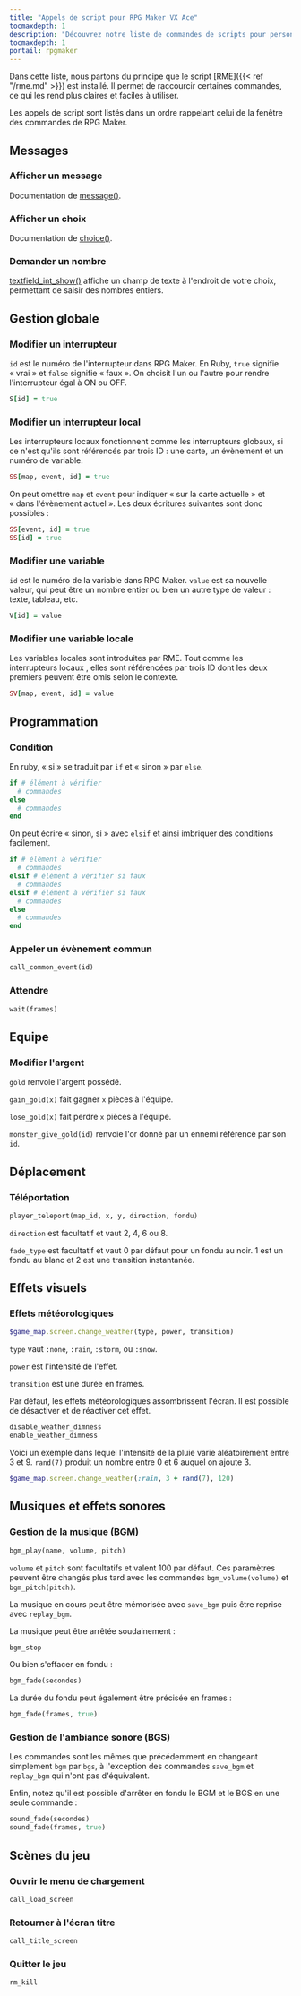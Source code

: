 ```yaml
---
title: "Appels de script pour RPG Maker VX Ace"
tocmaxdepth: 1
description: "Découvrez notre liste de commandes de scripts pour personnaliser votre jeu RPG Maker VX Ace avec RME. Ajoutez de nouvelles commandes puissantes à vos évènements."
tocmaxdepth: 1
portail: rpgmaker
---
```


Dans cette liste, nous partons du principe que le script [RME]({{< ref "/rme.md" >}}) est installé. Il permet de raccourcir certaines commandes, ce qui les rend plus claires et faciles à utiliser.

Les appels de script sont listés dans un ordre rappelant celui de la fenêtre des commandes de RPG Maker.

## Messages

### Afficher un message

Documentation de [message()](http://rmex.github.io/RMEDoc/#message).

### Afficher un choix

Documentation de [choice()](http://rmex.github.io/RMEDoc/#choice).

### Demander un nombre

[textfield_int_show()](http://rmex.github.io/RMEDoc/#textfield_int_show) affiche un champ de texte à l'endroit de votre choix, permettant de saisir des nombres entiers.

## Gestion globale

### Modifier un interrupteur

`id` est le numéro de l'interrupteur dans RPG Maker. En Ruby, `true` signifie « vrai » et `false` signifie « faux ». On choisit l'un ou l'autre pour rendre l'interrupteur égal à ON ou OFF.

```ruby
S[id] = true
```

### Modifier un interrupteur local

Les interrupteurs locaux fonctionnent comme les interrupteurs globaux, si ce n'est qu'ils sont référencés par trois ID : une carte, un évènement et un numéro de variable.

```ruby
SS[map, event, id] = true
```

On peut omettre `map` et `event` pour indiquer « sur la carte actuelle » et « dans l'évènement actuel ». Les deux écritures suivantes sont donc possibles :

```ruby
SS[event, id] = true
SS[id] = true
```

### Modifier une variable

`id` est le numéro de la variable dans RPG Maker. `value` est sa nouvelle valeur, qui peut être un nombre entier ou bien un autre type de valeur : texte, tableau, etc.

```ruby
V[id] = value
```

### Modifier une variable locale

Les variables locales sont introduites par RME. Tout comme les interrupteurs locaux <appeldescriptinterrupteurlocal>, elles sont référencées par trois ID dont les deux premiers peuvent être omis selon le contexte.

```ruby
SV[map, event, id] = value
```

## Programmation

### Condition

En ruby, « si » se traduit par `if` et « sinon » par `else`.

```ruby
if # élément à vérifier
  # commandes
else
  # commandes
end
```

On peut écrire « sinon, si » avec `elsif` et ainsi imbriquer des conditions facilement.

```ruby
if # élément à vérifier
  # commandes
elsif # élément à vérifier si faux
  # commandes
elsif # élément à vérifier si faux
  # commandes
else
  # commandes
end
```

### Appeler un évènement commun

```ruby
call_common_event(id)
```

### Attendre

```ruby
wait(frames)
```

## Equipe

### Modifier l'argent

`gold` renvoie l'argent possédé.

`gain_gold(x)` fait gagner `x` pièces à l'équipe.

`lose_gold(x)` fait perdre `x` pièces à l'équipe.

`monster_give_gold(id)` renvoie l'or donné par un ennemi référencé par son `id`.

## Déplacement

### Téléportation

```ruby
player_teleport(map_id, x, y, direction, fondu)
```

`direction` est facultatif et vaut 2, 4, 6 ou 8.

`fade_type` est facultatif et vaut 0 par défaut pour un fondu au noir. 1 est un fondu au blanc et 2 est une transition instantanée.

## Effets visuels

### Effets météorologiques

```ruby
$game_map.screen.change_weather(type, power, transition)
```

`type` vaut `:none`, `:rain`, `:storm`, ou `:snow`.

`power` est l'intensité de l'effet.

`transition` est une durée en frames.

Par défaut, les effets météorologiques assombrissent l'écran. Il est possible de désactiver et de réactiver cet effet.

```ruby
disable_weather_dimness
enable_weather_dimness
```

Voici un exemple dans lequel l'intensité de la pluie varie aléatoirement entre 3 et 9. `rand(7)` produit un nombre entre 0 et 6 auquel on ajoute 3.

```ruby
$game_map.screen.change_weather(:rain, 3 + rand(7), 120)
```

## Musiques et effets sonores

### Gestion de la musique (BGM)

```ruby
bgm_play(name, volume, pitch)
```

`volume` et `pitch` sont facultatifs et valent 100 par défaut. Ces paramètres peuvent être changés plus tard avec les commandes `bgm_volume(volume)` et `bgm_pitch(pitch)`.

La musique en cours peut être mémorisée avec `save_bgm` puis être reprise avec `replay_bgm`.

La musique peut être arrêtée soudainement :

```ruby
bgm_stop
```

Ou bien s'effacer en fondu :

```ruby
bgm_fade(secondes)
```

La durée du fondu peut également être précisée en frames :

```ruby
bgm_fade(frames, true)
```

### Gestion de l'ambiance sonore (BGS)

Les commandes sont les mêmes que précédemment en changeant simplement `bgm` par `bgs`, à l'exception des commandes `save_bgm` et `replay_bgm` qui n'ont pas d'équivalent.

Enfin, notez qu'il est possible d'arrêter en fondu le BGM et le BGS en une seule commande :

```ruby
sound_fade(secondes)
sound_fade(frames, true)
```

## Scènes du jeu

### Ouvrir le menu de chargement

```ruby
call_load_screen
```

### Retourner à l'écran titre

```ruby
call_title_screen
```

### Quitter le jeu

```ruby
rm_kill
```

